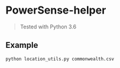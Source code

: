 # PowerSense-helper

> Tested with Python 3.6

## Example
```python
python location_utils.py commonwealth.csv
```